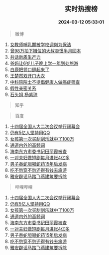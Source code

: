 <div align="center"><h2>实时热搜榜</h2><h4>2024-03-12 05:33:01</h4></div>

> 微博  

1. [女教师哺乳期被学校调岗为保洁](https://s.weibo.com/weibo?q=%23%E5%A5%B3%E6%95%99%E5%B8%88%E5%93%BA%E4%B9%B3%E6%9C%9F%E8%A2%AB%E5%AD%A6%E6%A0%A1%E8%B0%83%E5%B2%97%E4%B8%BA%E4%BF%9D%E6%B4%81%23&t=31&band_rank=1&Refer=top)<br />
2. [曾98万拍下摊位的大叔卖馍半月回本](https://s.weibo.com/weibo?q=%23%E6%9B%BE98%E4%B8%87%E6%8B%8D%E4%B8%8B%E6%91%8A%E4%BD%8D%E7%9A%84%E5%A4%A7%E5%8F%94%E5%8D%96%E9%A6%8D%E5%8D%8A%E6%9C%88%E5%9B%9E%E6%9C%AC%23&t=31&band_rank=2&Refer=top)<br />
3. [共话新质生产力](https://s.weibo.com/weibo?q=%23%E5%85%B1%E8%AF%9D%E6%96%B0%E8%B4%A8%E7%94%9F%E4%BA%A7%E5%8A%9B%23&t=31&band_rank=3&Refer=top)<br />
4. [爸妈让6岁儿子晚上学一年到处旅游](https://s.weibo.com/weibo?q=%23%E7%88%B8%E5%A6%88%E8%AE%A96%E5%B2%81%E5%84%BF%E5%AD%90%E6%99%9A%E4%B8%8A%E5%AD%A6%E4%B8%80%E5%B9%B4%E5%88%B0%E5%A4%84%E6%97%85%E6%B8%B8%23&t=31&band_rank=4&Refer=top)<br />
5. [白鹿把领口缝起来了](https://s.weibo.com/weibo?q=%23%E7%99%BD%E9%B9%BF%E6%8A%8A%E9%A2%86%E5%8F%A3%E7%BC%9D%E8%B5%B7%E6%9D%A5%E4%BA%86%23&t=31&band_rank=5&Refer=top)<br />
6. [王楚然双开门大衣](https://s.weibo.com/weibo?q=%23%E7%8E%8B%E6%A5%9A%E7%84%B6%E5%8F%8C%E5%BC%80%E9%97%A8%E5%A4%A7%E8%A1%A3%23&t=31&band_rank=6&Refer=top)<br />
7. [中科院院士不提倡健康人做癌症筛查](https://s.weibo.com/weibo?q=%23%E4%B8%AD%E7%A7%91%E9%99%A2%E9%99%A2%E5%A3%AB%E4%B8%8D%E6%8F%90%E5%80%A1%E5%81%A5%E5%BA%B7%E4%BA%BA%E5%81%9A%E7%99%8C%E7%97%87%E7%AD%9B%E6%9F%A5%23&t=31&band_rank=7&Refer=top)<br />
8. [假性亲密关系](https://s.weibo.com/weibo?q=%E5%81%87%E6%80%A7%E4%BA%B2%E5%AF%86%E5%85%B3%E7%B3%BB&t=31&band_rank=8&Refer=top)<br />
9. [石头姐 杨紫琼](https://s.weibo.com/weibo?q=%E7%9F%B3%E5%A4%B4%E5%A7%90%20%E6%9D%A8%E7%B4%AB%E7%90%BC&t=31&band_rank=9&Refer=top)<br />

> 知乎  


> 百度  

1. [十四届全国人大二次会议举行闭幕会](https://www.baidu.com/s?wd=%E5%8D%81%E5%9B%9B%E5%B1%8A%E5%85%A8%E5%9B%BD%E4%BA%BA%E5%A4%A7%E4%BA%8C%E6%AC%A1%E4%BC%9A%E8%AE%AE%E4%B8%BE%E8%A1%8C%E9%97%AD%E5%B9%95%E4%BC%9A&sa=fyb_news&rsv_dl=fyb_news)<br />
2. [仍有5亿人坚持用QQ](https://www.baidu.com/s?wd=%E4%BB%8D%E6%9C%895%E4%BA%BF%E4%BA%BA%E5%9D%9A%E6%8C%81%E7%94%A8QQ&sa=fyb_news&rsv_dl=fyb_news)<br />
3. [女孩第一次买刮刮乐就中了100万](https://www.baidu.com/s?wd=%E5%A5%B3%E5%AD%A9%E7%AC%AC%E4%B8%80%E6%AC%A1%E4%B9%B0%E5%88%AE%E5%88%AE%E4%B9%90%E5%B0%B1%E4%B8%AD%E4%BA%86100%E4%B8%87&sa=fyb_news&rsv_dl=fyb_news)<br />
4. [通道内外的高频词](https://www.baidu.com/s?wd=%E9%80%9A%E9%81%93%E5%86%85%E5%A4%96%E7%9A%84%E9%AB%98%E9%A2%91%E8%AF%8D&sa=fyb_news&rsv_dl=fyb_news)<br />
5. [海南东方市委书记田丽霞被查](https://www.baidu.com/s?wd=%E6%B5%B7%E5%8D%97%E4%B8%9C%E6%96%B9%E5%B8%82%E5%A7%94%E4%B9%A6%E8%AE%B0%E7%94%B0%E4%B8%BD%E9%9C%9E%E8%A2%AB%E6%9F%A5&sa=fyb_news&rsv_dl=fyb_news)<br />
6. [一对夫妇做短剧每月进账4亿多](https://www.baidu.com/s?wd=%E4%B8%80%E5%AF%B9%E5%A4%AB%E5%A6%87%E5%81%9A%E7%9F%AD%E5%89%A7%E6%AF%8F%E6%9C%88%E8%BF%9B%E8%B4%A64%E4%BA%BF%E5%A4%9A&sa=fyb_news&rsv_dl=fyb_news)<br />
7. [男子吞蛇胆喝蛇药15年后发病](https://www.baidu.com/s?wd=%E7%94%B7%E5%AD%90%E5%90%9E%E8%9B%87%E8%83%86%E5%96%9D%E8%9B%87%E8%8D%AF15%E5%B9%B4%E5%90%8E%E5%8F%91%E7%97%85&sa=fyb_news&rsv_dl=fyb_news)<br />
8. [吃不愁穿不愁还得有钱去旅游](https://www.baidu.com/s?wd=%E5%90%83%E4%B8%8D%E6%84%81%E7%A9%BF%E4%B8%8D%E6%84%81%E8%BF%98%E5%BE%97%E6%9C%89%E9%92%B1%E5%8E%BB%E6%97%85%E6%B8%B8&sa=fyb_news&rsv_dl=fyb_news)<br />
9. [雅安辟谣马踏飞燕建筑要拆除](https://www.baidu.com/s?wd=%E9%9B%85%E5%AE%89%E8%BE%9F%E8%B0%A3%E9%A9%AC%E8%B8%8F%E9%A3%9E%E7%87%95%E5%BB%BA%E7%AD%91%E8%A6%81%E6%8B%86%E9%99%A4&sa=fyb_news&rsv_dl=fyb_news)<br />

> 哔哩哔哩  

1. [十四届全国人大二次会议举行闭幕会](https://www.baidu.com/s?wd=%E5%8D%81%E5%9B%9B%E5%B1%8A%E5%85%A8%E5%9B%BD%E4%BA%BA%E5%A4%A7%E4%BA%8C%E6%AC%A1%E4%BC%9A%E8%AE%AE%E4%B8%BE%E8%A1%8C%E9%97%AD%E5%B9%95%E4%BC%9A&sa=fyb_news&rsv_dl=fyb_news)<br />
2. [仍有5亿人坚持用QQ](https://www.baidu.com/s?wd=%E4%BB%8D%E6%9C%895%E4%BA%BF%E4%BA%BA%E5%9D%9A%E6%8C%81%E7%94%A8QQ&sa=fyb_news&rsv_dl=fyb_news)<br />
3. [女孩第一次买刮刮乐就中了100万](https://www.baidu.com/s?wd=%E5%A5%B3%E5%AD%A9%E7%AC%AC%E4%B8%80%E6%AC%A1%E4%B9%B0%E5%88%AE%E5%88%AE%E4%B9%90%E5%B0%B1%E4%B8%AD%E4%BA%86100%E4%B8%87&sa=fyb_news&rsv_dl=fyb_news)<br />
4. [通道内外的高频词](https://www.baidu.com/s?wd=%E9%80%9A%E9%81%93%E5%86%85%E5%A4%96%E7%9A%84%E9%AB%98%E9%A2%91%E8%AF%8D&sa=fyb_news&rsv_dl=fyb_news)<br />
5. [海南东方市委书记田丽霞被查](https://www.baidu.com/s?wd=%E6%B5%B7%E5%8D%97%E4%B8%9C%E6%96%B9%E5%B8%82%E5%A7%94%E4%B9%A6%E8%AE%B0%E7%94%B0%E4%B8%BD%E9%9C%9E%E8%A2%AB%E6%9F%A5&sa=fyb_news&rsv_dl=fyb_news)<br />
6. [一对夫妇做短剧每月进账4亿多](https://www.baidu.com/s?wd=%E4%B8%80%E5%AF%B9%E5%A4%AB%E5%A6%87%E5%81%9A%E7%9F%AD%E5%89%A7%E6%AF%8F%E6%9C%88%E8%BF%9B%E8%B4%A64%E4%BA%BF%E5%A4%9A&sa=fyb_news&rsv_dl=fyb_news)<br />
7. [男子吞蛇胆喝蛇药15年后发病](https://www.baidu.com/s?wd=%E7%94%B7%E5%AD%90%E5%90%9E%E8%9B%87%E8%83%86%E5%96%9D%E8%9B%87%E8%8D%AF15%E5%B9%B4%E5%90%8E%E5%8F%91%E7%97%85&sa=fyb_news&rsv_dl=fyb_news)<br />
8. [吃不愁穿不愁还得有钱去旅游](https://www.baidu.com/s?wd=%E5%90%83%E4%B8%8D%E6%84%81%E7%A9%BF%E4%B8%8D%E6%84%81%E8%BF%98%E5%BE%97%E6%9C%89%E9%92%B1%E5%8E%BB%E6%97%85%E6%B8%B8&sa=fyb_news&rsv_dl=fyb_news)<br />
9. [雅安辟谣马踏飞燕建筑要拆除](https://www.baidu.com/s?wd=%E9%9B%85%E5%AE%89%E8%BE%9F%E8%B0%A3%E9%A9%AC%E8%B8%8F%E9%A3%9E%E7%87%95%E5%BB%BA%E7%AD%91%E8%A6%81%E6%8B%86%E9%99%A4&sa=fyb_news&rsv_dl=fyb_news)<br />
